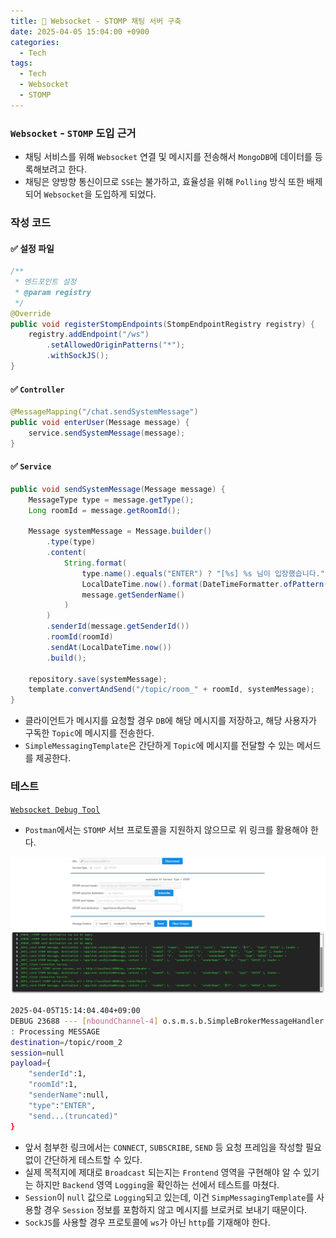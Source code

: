 ```yaml
---
title: 💎 Websocket - STOMP 채팅 서버 구축
date: 2025-04-05 15:04:00 +0900
categories:
  - Tech
tags:
  - Tech
  - Websocket
  - STOMP
---
```


### `Websocket` - `STOMP` 도입 근거
- 채팅 서비스를 위해 `Websocket` 연결 및 메시지를 전송해서 `MongoDB`에 데이터를 등록해보려고 한다. 
- 채팅은 양방향 통신이므로 `SSE`는 불가하고, 효율성을 위해 `Polling` 방식 또한 배제되어 `Websocket`을 도입하게 되었다.


### 작성 코드
#### ✅ 설정 파일
```java
/**
 * 엔드포인트 설정
 * @param registry
 */
@Override
public void registerStompEndpoints(StompEndpointRegistry registry) {
	registry.addEndpoint("/ws")
		.setAllowedOriginPatterns("*");
		.withSockJS();
}
```

#### ✅ `Controller`
```java
@MessageMapping("/chat.sendSystemMessage")
public void enterUser(Message message) {
    service.sendSystemMessage(message);
}
```

#### ✅ `Service`
```java
public void sendSystemMessage(Message message) {
	MessageType type = message.getType();
	Long roomId = message.getRoomId();
	
	Message systemMessage = Message.builder()
		.type(type)
		.content(
			String.format(
				type.name().equals("ENTER") ? "[%s] %s 님이 입장했습니다." : "[%s] %s 님이 퇴장했습니다.",
				LocalDateTime.now().format(DateTimeFormatter.ofPattern("yyyy-MM-dd HH:mm:ss")),
				message.getSenderName()
			)
		)
		.senderId(message.getSenderId())
		.roomId(roomId)
		.sendAt(LocalDateTime.now())
		.build();
		
	repository.save(systemMessage);
	template.convertAndSend("/topic/room_" + roomId, systemMessage);
}
```
- 클라이언트가 메시지를 요청할 경우 `DB`에 해당 메시지를 저장하고, 해당 사용자가 구독한 `Topic`에 메시지를 전송한다.
- `SimpleMessagingTemplate`은 간단하게 `Topic`에 메시지를 전달할 수 있는 메서드를 제공한다.


### 테스트
[`Websocket Debug Tool`](https://jiangxy.github.io/websocket-debug-tool/)
- `Postman`에서는 `STOMP` 서브 프로토콜을 지원하지 않으므로 위 링크를 활용해야 한다.

![](/assets/image/Pasted%20image%2020250601150402.png)

```bash
2025-04-05T15:14:04.404+09:00 
DEBUG 23688 --- [nboundChannel-4] o.s.m.s.b.SimpleBrokerMessageHandler     
: Processing MESSAGE 
destination=/topic/room_2 
session=null 
payload={
	"senderId":1,
	"roomId":1,
	"senderName":null,
	"type":"ENTER",
	"send...(truncated)"
}
```
- 앞서 첨부한 링크에서는 `CONNECT`, `SUBSCRIBE`, `SEND` 등 요청 프레임을 작성할 필요 없이 간단하게 테스트할 수 있다.
- 실제 목적지에 제대로 `Broadcast` 되는지는 `Frontend` 영역을 구현해야 알 수 있기는 하지만 `Backend` 영역 `Logging`을 확인하는 선에서 테스트를 마쳤다. 
- `Session`이 `null` 값으로 `Logging`되고 있는데, 이건 `SimpMessagingTemplate`를 사용할 경우 `Session` 정보를 포함하지 않고 메시지를 브로커로 보내기 때문이다.
- `SockJS`를 사용할 경우 프로토콜에 `ws`가 아닌 `http`를 기재해야 한다.